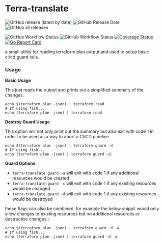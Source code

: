 # Terra-translate

![GitHub release (latest by date)](https://img.shields.io/github/v/release/LucasCarioca/terra-translate)
![GitHub Release Date](https://img.shields.io/github/release-date/LucasCarioca/terra-translate)
![GitHub all releases](https://img.shields.io/github/downloads/LucasCarioca/terra-translate/total)

![GitHub Workflow Status](https://img.shields.io/github/workflow/status/LucasCarioca/terra-translate/Release?label=release)
![GitHub Workflow Status](https://img.shields.io/github/workflow/status/LucasCarioca/terra-translate/CI?label=CI)
[![Coverage Status](https://coveralls.io/repos/github/LucasCarioca/terra-translate/badge.svg?branch=main)](https://coveralls.io/github/LucasCarioca/terra-translate?branch=main)
[![Go Report Card](https://goreportcard.com/badge/github.com/LucasCarioca/terra-translate)](https://goreportcard.com/report/github.com/LucasCarioca/terra-translate)

a small utility for reading terraform plan output and used to setup basic ci/cd guard rails.

### Usage

**Basic Usage**

This just reads the output and prints out a simplified summary of the changes.
```shell
echo $(terraform plan -json) | terraform read
# If using fish...
echo (terraform plan -json) | terraform read
```

**Destroy Guard Usage**

This option will not only print out the summary but also exit with code 1 in order to be used as a way to abort a CI/CD pipeline.
```shell
echo $(terraform plan -json) | terraform guard -d
# If using fish...
echo (terraform plan -json) | terraform guard -d
```

**Guard Options**

- `terra-translate guard -a` will exit with code 1 if any additional resources would be created
- `terra-translate guard -c` will exit with code 1 if any existing resources would be changed
- `terra-translate guard -d` will exit with code 1 if any existing resources would be destroyed

these flags can also be combined. for example the below snippit would only allow changes to existing resources but no additional resources or destructive changes.: 
```shell
echo $(terraform plan -json) | terraform guard -d -a 
# If using fish...
echo (terraform plan -json) | terraform guard -d -a 
```